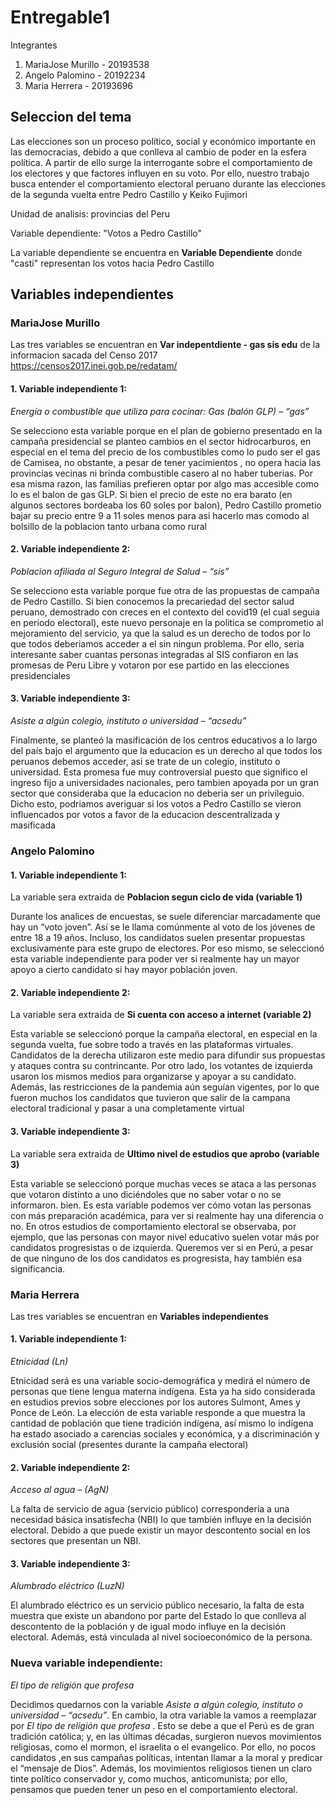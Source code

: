 # Entregable1
Integrantes
1. MariaJose Murillo - 20193538
2. Angelo Palomino - 20192234
3. Maria Herrera - 20193696

## Seleccion del tema
Las elecciones son un proceso político, social y económico importante en las democracias, debido a que conlleva al cambio de poder en la esfera política. A partir de ello surge la interrogante sobre el comportamiento de los electores y que factores influyen en su voto. Por ello, nuestro trabajo busca entender el comportamiento electoral peruano durante las elecciones de la segunda vuelta entre Pedro Castillo y Keiko Fujimori

Unidad de analisis: provincias del Peru

Variable dependiente: "Votos a Pedro Castillo"

La variable dependiente se encuentra en **Variable Dependiente** donde "casti" representan los votos hacia Pedro Castillo

## Variables independientes
### MariaJose Murillo
Las tres variables se encuentran en **Var indepentdiente - gas sis edu** de la informacion sacada del Censo 2017 https://censos2017.inei.gob.pe/redatam/
#### 1. Variable independiente 1:
*Energía o combustible que utiliza para cocinar: Gas (balón GLP) – “gas”*

Se selecciono esta variable porque en el plan de gobierno presentado en la campaña presidencial se planteo cambios en el sector hidrocarburos, en especial en el tema del precio de los combustibles como lo pudo ser el gas de Camisea, no obstante, a pesar de tener yacimientos , no opera hacia las provincias vecinas ni brinda combustible casero al no haber tuberias. Por esa misma razon, las familias prefieren optar por algo mas accesible como lo es el balon de gas GLP. Si bien el precio de este no era barato (en algunos sectores bordeaba los 60 soles por balon), Pedro Castillo prometio bajar su precio entre 9 a 11 soles menos para asi hacerlo mas comodo al bolsillo de la poblacion tanto urbana como rural

#### 2. Variable independiente 2:
*Poblacion afiliada al Seguro Integral de Salud – “sis”*

Se selecciono esta variable porque fue otra de las propuestas de campaña de Pedro Castillo. Si bien conocemos la precariedad del sector salud peruano, demostrado con creces en el contexto del covid19 (el cual seguia en periodo electoral), este nuevo personaje en la politica se comprometio al mejoramiento del servicio, ya que la salud es un derecho de todos por lo que todos deberiamos acceder a el sin ningun problema. Por ello, seria interesante saber cuantas personas integradas al SIS confiaron en las promesas de Peru Libre y votaron por ese partido en las elecciones presidenciales

#### 3. Variable independiente 3:
*Asiste a algún colegio, instituto o universidad – “acsedu”*

Finalmente, se planteó la masificación de los centros educativos a lo largo del país bajo el argumento que la educacion es un derecho al que todos los peruanos debemos acceder, asi se trate de un colegio, instituto o universidad. Esta promesa fue muy controversial puesto que significo el ingreso fijo a universidades nacionales, pero tambien apoyada por un gran sector que consideraba que la educacion no deberia ser un privileguio. Dicho esto, podriamos averiguar si los votos a Pedro Castillo se vieron influencados por votos a favor de la educacion descentralizada y masificada


### Angelo Palomino
#### 1. Variable independiente 1:
La variable sera extraida de **Poblacion segun ciclo de vida (variable 1)**

Durante los analices de encuestas, se suele diferenciar marcadamente que hay un “voto joven”. Así se le llama comúnmente al voto de los jóvenes de entre 18 a 19 años. Incluso, los candidatos suelen presentar propuestas exclusivamente para este grupo de electores. Por eso mismo, se seleccionó esta variable independiente para poder ver si realmente hay un mayor apoyo a cierto candidato si hay mayor población joven. 

#### 2. Variable independiente 2:
La variable sera extraida de **Si cuenta con acceso a internet (variable 2)**

Esta variable se seleccionó porque la campaña electoral, en especial en la segunda vuelta, fue sobre todo a través en las plataformas virtuales. Candidatos de la derecha utilizaron este medio para difundir sus propuestas y ataques contra su contrincante. Por otro lado, los votantes de izquierda usaron los mismos medios para organizarse y apoyar a su candidato. Además, las restricciones de la pandemia aún seguían vigentes, por lo que fueron muchos los candidatos que tuvieron que salir de la campana electoral tradicional y pasar a una completamente virtual

#### 3. Variable independiente 3:
La variable sera extraida de **Ultimo nivel de estudios que aprobo (variable 3)**

Esta variable se seleccionó porque muchas veces se ataca a las personas que votaron distinto a uno diciéndoles que no saber votar o no se informaron. bien. Es esta variable podemos ver cómo votan las personas con más preparación académica, para ver si realmente hay una diferencia o no. En otros estudios de comportamiento electoral se observaba, por ejemplo, que las personas con mayor nivel educativo suelen votar más por candidatos progresistas o de izquierda. Queremos ver si en Perú, a pesar de que ninguno de los dos candidatos es progresista, hay también esa significancia. 

### Maria Herrera
Las tres variables se encuentran en **Variables independientes**
#### 1. Variable independiente 1:
*Etnicidad (Ln)*

Etnicidad será es una variable socio-demográfica y medirá el número de personas que tiene lengua materna indígena. Esta ya ha sido considerada en estudios previos sobre elecciones por los autores Sulmont, Ames y Ponce de León. La elección de esta variable responde a que muestra la cantidad de población que tiene tradición indígena, así mismo lo indígena ha estado asociado a carencias sociales y económica, y a discriminación y exclusión social (presentes durante la campaña electoral)

#### 2. Variable independiente 2:
*Acceso al agua – (AgN)*

La falta de servicio de agua (servicio público) correspondería a una necesidad básica insatisfecha (NBI) lo que también influye en la decisión electoral. Debido a que puede existir un mayor descontento social en los sectores que presentan un NBI.

#### 3. Variable independiente 3:
*Alumbrado eléctrico (LuzN)*

El alumbrado eléctrico es un servicio público necesario, la falta de esta muestra que existe un abandono por parte del Estado lo que conlleva al descontento de la población y de igual modo influye en la decisión electoral.  Además, está vinculada al nivel socioeconómico de la persona. 

### Nueva variable independiente: 
*El tipo de religión que profesa*

Decidimos quedarnos con la variable *Asiste a algún colegio, instituto o universidad – “acsedu”*. En cambio, la otra variable la vamos a reemplazar por *El tipo de religión que profesa* . Esto se debe a que el Perú es de gran tradición católica; y, en las últimas décadas,  surgieron nuevos movimientos religiosas, como el mormon, el israelita o el evangelico. Por ello, no pocos candidatos ,en sus campañas políticas, intentan llamar a la moral y predicar el  “mensaje de Dios”. Además, los movimientos religiosos tienen un claro  tinte político conservador y, como muchos, anticomunista; por ello,  pensamos que pueden tener un peso en el comportamiento electoral. 
